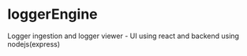 # loggerEngine
Logger ingestion and logger viewer - UI using react and backend using nodejs(express)
